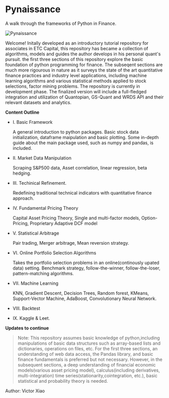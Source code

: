 # Pynaissance
A walk through the frameworks of Python in Finance. 

![Pynaissance](https://github.com/conquerv0/Pynaissance/blob/master/1.%20Basic%20Framework/PYNAISSANCE.jpg)

Welcome! Initally developed as an introductory tutorial repository for associates in ETC Capital, this repository has became a collection of algorithms, models and guides the author develops in his personal quant's pursuit. the first three sections of this repository explore the basic foundation of python programming for finance. The subseqent sections are much more rigourous in nature as it surveys the state of the art quantitative finance practices and industry level applications, including machine learning algorithms and various statistical methods applied to stock selections, factor mining problems. The repository is currently in development phase. The finalized version will include a full-fledged integration and utilization of Quantopian, GS-Quant and WRDS API and their relevant datasets and analytics.
    
**Content Outline**

- I. Basic Framework

    A general introduction to python packages. Basic stock data initialization, dataframe maipulation and basic plotting. 
    Some in-depth guide about the main package used, such as numpy and pandas, is included.
    
- II. Market Data Manipulation

    Scraping S&P500 data, Asset correlation, linear regression, beta hedging.
    
- III. Techinical Refinement.

    Redefining traditional technical indicators with quantitative finance approach.
    
- IV. Fundamental Pricing Theory

    Capital Asset Pricing Theory, Single and multi-factor models, Option-Pricing, Proprietary Adaptive DCF model

- V. Statistical Arbitrage

    Pair trading, Merger arbitrage, Mean reversion strategy.

- VI. Online Portfolio Selection Algorithms

    Takes the portfolio selection problems in an online(continously upated data) setting. 
    Benchmark strategy, follow-the-winner, follow-the-loser, pattern-matching algorithms. 

- VII. Machine Learning

    KNN, Gradient Descent, Decision Trees, Random forest, KMeans, Support-Vector Machine, AdaBoost, Convolutionary Neural Network.
    
- VIII. Backtest

- IX. Kaggle & Leet. 

**Updates to continue**

> Note: This repository assumes basic knowledge of python,including manipulations of basic data structures such as array-based lists and dictionaries, operations on files, etc. For the first three sections, an understanding of web data access, the Pandas library, and basic finance fundamentals is preferred but not necessary. However, in the subsequent sections, a deep understanding of financial economic models(various asset pricing model), calculus(including derivatives, multi-integration) time series(stationarity,cointegration, etc.), basic statistical and probability theory is needed.

Author: Victor Xiao

